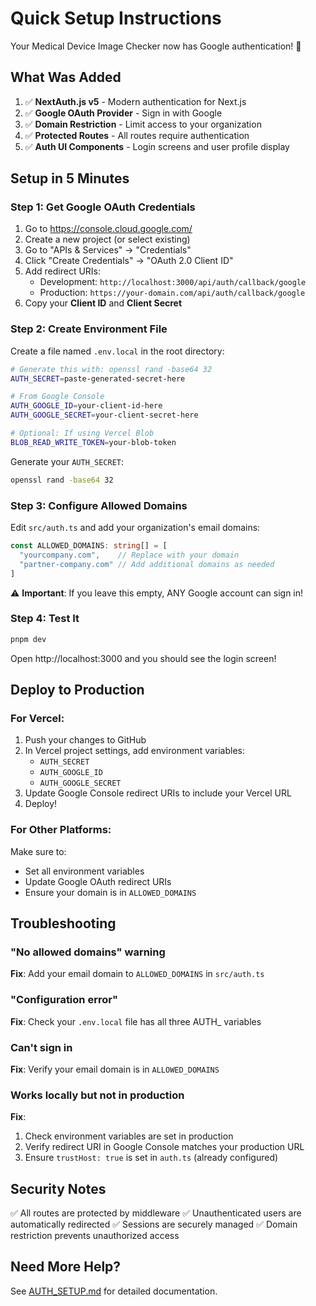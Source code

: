 # Quick Setup Instructions

Your Medical Device Image Checker now has Google authentication! 🔐

## What Was Added

1. ✅ **NextAuth.js v5** - Modern authentication for Next.js
2. ✅ **Google OAuth Provider** - Sign in with Google
3. ✅ **Domain Restriction** - Limit access to your organization
4. ✅ **Protected Routes** - All routes require authentication
5. ✅ **Auth UI Components** - Login screens and user profile display

## Setup in 5 Minutes

### Step 1: Get Google OAuth Credentials

1. Go to https://console.cloud.google.com/
2. Create a new project (or select existing)
3. Go to "APIs & Services" → "Credentials"
4. Click "Create Credentials" → "OAuth 2.0 Client ID"
5. Add redirect URIs:
   - Development: `http://localhost:3000/api/auth/callback/google`
   - Production: `https://your-domain.com/api/auth/callback/google`
6. Copy your **Client ID** and **Client Secret**

### Step 2: Create Environment File

Create a file named `.env.local` in the root directory:

```bash
# Generate this with: openssl rand -base64 32
AUTH_SECRET=paste-generated-secret-here

# From Google Console
AUTH_GOOGLE_ID=your-client-id-here
AUTH_GOOGLE_SECRET=your-client-secret-here

# Optional: If using Vercel Blob
BLOB_READ_WRITE_TOKEN=your-blob-token
```

Generate your `AUTH_SECRET`:
```bash
openssl rand -base64 32
```

### Step 3: Configure Allowed Domains

Edit `src/auth.ts` and add your organization's email domains:

```typescript
const ALLOWED_DOMAINS: string[] = [
  "yourcompany.com",    // Replace with your domain
  "partner-company.com" // Add additional domains as needed
]
```

⚠️ **Important**: If you leave this empty, ANY Google account can sign in!

### Step 4: Test It

```bash
pnpm dev
```

Open http://localhost:3000 and you should see the login screen!

## Deploy to Production

### For Vercel:

1. Push your changes to GitHub
2. In Vercel project settings, add environment variables:
   - `AUTH_SECRET`
   - `AUTH_GOOGLE_ID`
   - `AUTH_GOOGLE_SECRET`
3. Update Google Console redirect URIs to include your Vercel URL
4. Deploy!

### For Other Platforms:

Make sure to:
- Set all environment variables
- Update Google OAuth redirect URIs
- Ensure your domain is in `ALLOWED_DOMAINS`

## Troubleshooting

### "No allowed domains" warning
**Fix**: Add your email domain to `ALLOWED_DOMAINS` in `src/auth.ts`

### "Configuration error"
**Fix**: Check your `.env.local` file has all three AUTH_ variables

### Can't sign in
**Fix**: Verify your email domain is in `ALLOWED_DOMAINS`

### Works locally but not in production
**Fix**: 
1. Check environment variables are set in production
2. Verify redirect URI in Google Console matches your production URL
3. Ensure `trustHost: true` is set in `auth.ts` (already configured)

## Security Notes

✅ All routes are protected by middleware
✅ Unauthenticated users are automatically redirected
✅ Sessions are securely managed
✅ Domain restriction prevents unauthorized access

## Need More Help?

See [AUTH_SETUP.md](./AUTH_SETUP.md) for detailed documentation.


